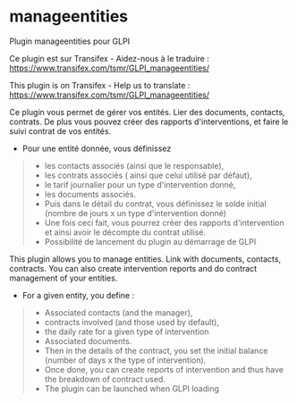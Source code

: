 # manageentities
Plugin manageentities pour GLPI

Ce plugin est sur Transifex - Aidez-nous à le traduire :
https://www.transifex.com/tsmr/GLPI_manageentities/

This plugin is on Transifex - Help us to translate :
https://www.transifex.com/tsmr/GLPI_manageentities/


Ce plugin vous permet de gérer vos entités. Lier des documents, contacts, contrats. De plus vous pouvez créer des rapports d'interventions, et faire le suivi contrat de vos entités.
* Pour une entité donnée, vous définissez

> * les contacts associés (ainsi que le responsable),
> * les contrats associés ( ainsi que celui utilisé par défaut),
> * le tarif journalier pour un type d'intervention donné,
> * les documents associés.
> * Puis dans le détail du contrat, vous définissez le solde initial (nombre de jours x un type d'intervention donné)
> * Une fois ceci fait, vous pourrez créer des rapports d'intervention et ainsi avoir le décompte du contrat utilisé.
> * Possibilité de lancement du plugin au démarrage de GLPI

This plugin allows you to manage entities. Link with documents, contacts, contracts. You can also create intervention reports and do contract management of your entities. 
* For a given entity, you define :

> * Associated contacts (and the manager),
> * contracts involved (and those used by default),
> * the daily rate for a given type of intervention
> * Associated documents.
> * Then in the details of the contract, you set the initial balance (number of days x the type of intervention).
> * Once done, you can create reports of intervention and thus have the breakdown of contract used.
> * The plugin can be launched when GLPI loading
